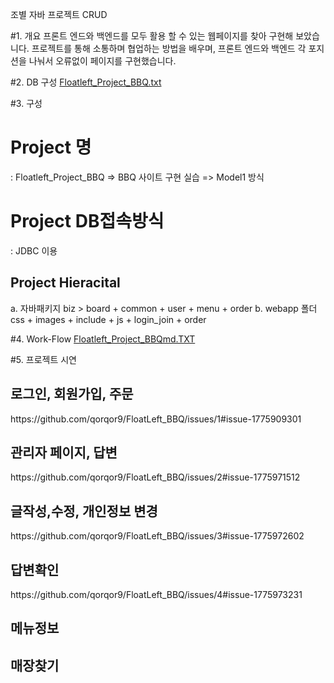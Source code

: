 조별 자바 프로젝트 CRUD

#1. 개요
프론트 엔드와 백엔드를 모두 활용 할 수 있는 웹페이지를 찾아 구현해 보았습니다.
프로젝트를 통해 소통하며 협업하는 방법을 배우며, 프론트 엔드와 백엔드 각 포지션을 나눠서 오류없이 페이지를 구현했습니다.

#2. DB 구성
[Floatleft_Project_BBQ.txt](https://github.com/qorqor9/FloatLeft_BBQ/files/11877021/Floatleft_Project_BBQ.txt)

#3. 구성
# Project 명
  : Floatleft_Project_BBQ
   => BBQ 사이트 구현 실습
   => Model1 방식
   
# Project DB접속방식
  : JDBC 이용
  
## Project Hieracital
a. 자바패키지
   biz > board + common + user + menu + order
b. webapp 폴더
   css + images + include + js + login_join + order

#4. Work-Flow
[Floatleft_Project_BBQmd.TXT](https://github.com/qorqor9/FloatLeft_BBQ/files/11877024/Floatleft_Project_BBQmd.TXT)

#5. 프로젝트 시연  

<h2>로그인, 회원가입, 주문</h2>
https://github.com/qorqor9/FloatLeft_BBQ/issues/1#issue-1775909301


<h2>관리자 페이지, 답변 </h2>
https://github.com/qorqor9/FloatLeft_BBQ/issues/2#issue-1775971512


<h2>글작성,수정, 개인정보 변경</h2>
https://github.com/qorqor9/FloatLeft_BBQ/issues/3#issue-1775972602


<h2>답변확인</h2>
https://github.com/qorqor9/FloatLeft_BBQ/issues/4#issue-1775973231


<h2>메뉴정보</h2>



<h2>매장찾기</h2>

